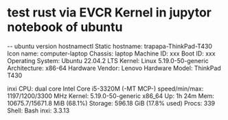 # test rust via EVCR Kernel in jupytor notebook of ubuntu

-- ubuntu version
hostnamectl
Static hostname: trapapa-ThinkPad-T430
Icon name: computer-laptop
Chassis: laptop
Machine ID: xxx
Boot ID: xxx
Operating System: Ubuntu 22.04.2 LTS
Kernel: Linux 5.19.0-50-generic
Architecture: x86-64
Hardware Vendor: Lenovo
Hardware Model: ThinkPad T430

inxi
CPU: dual core Intel Core i5-3320M (-MT MCP-)
speed/min/max: 1197/1200/3300 MHz Kernel: 5.19.0-50-generic x86_64 Up: 1h 24m
Mem: 10675.7/15671.8 MiB (68.1%) Storage: 596.18 GiB (17.8% used) Procs: 339
Shell: Bash inxi: 3.3.13

